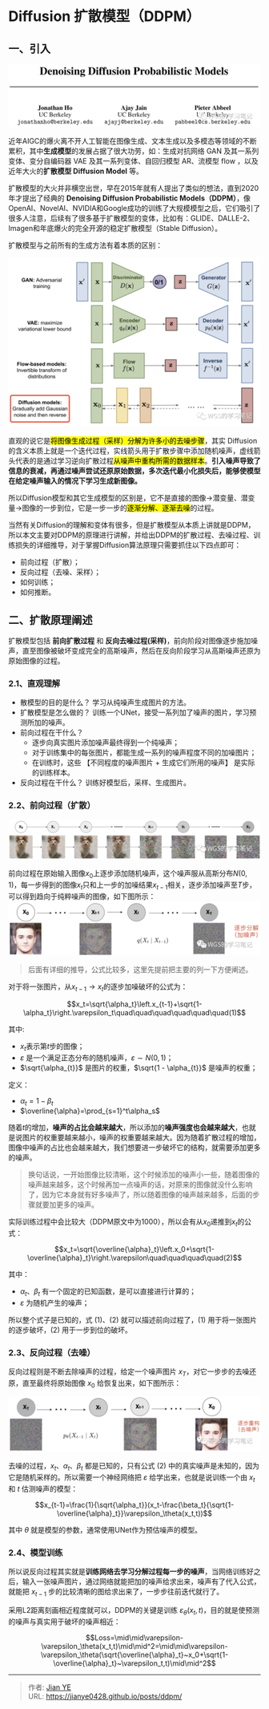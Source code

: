 # Diffusion 扩散模型（DDPM）

<!--
{{< admonition quote "quote" false >}}
note abstract info tip success question warning failure danger bug example quote
{{< /admonition >}} -->

<!--more-->

## 一、引入

![](images/DDPM_0.png)

近年AIGC的爆火离不开人工智能在图像生成、文本生成以及多模态等领域的不断累积，其中**生成模型**的发展占据了很大功劳，如：生成对抗网络 GAN 及其一系列变体、变分自编码器 VAE 及其一系列变体、自回归模型 AR、流模型 flow ，以及近年大火的**扩散模型 Diffusion Model** 等。

扩散模型的大火并非横空出世，早在2015年就有人提出了类似的想法，直到2020年才提出了经典的 **Denoising Diffusion Probabilistic Models（DDPM）**，像OpenAI、NovelAI、NVIDIA和Google成功的训练了大规模模型之后，它们吸引了很多人注意，后续有了很多基于扩散模型的变体，比如有：GLIDE、DALLE-2、Imagen和年底爆火的完全开源的稳定扩散模型（Stable Diffusion）。

扩散模型与之前所有的生成方法有着本质的区别：

![](images/DDPM_1.png)

直观的说它是<mark>将图像生成过程（采样）分解为许多小的去噪步骤</mark>，其实 Diffusion 的含义本质上就是一个迭代过程，实线箭头用于扩散步骤中添加随机噪声，虚线箭头代表的是通过学习逆向扩散过程<mark>从噪声中重构所需的数据样本</mark>。**引入噪声导致了信息的衰减，再通过噪声尝试还原原始数据，多次迭代最小化损失后，能够使模型在给定噪声输入的情况下学习生成新图像。**

所以Diffusion模型和其它生成模型的区别是，它不是直接的图像->潜变量、潜变量->图像的一步到位，它是一步一步的<mark>逐渐分解、逐渐去噪</mark>的过程。

当然有关Diffusion的理解和变体有很多，但是扩散模型从本质上讲就是DDPM，所以本文主要对DDPM的原理进行讲解，并给出DDPM的扩散过程、去噪过程、训练损失的详细推导，对于掌握Diffusion算法原理只需要抓住以下四点即可：
- 前向过程（扩散）；
- 反向过程（去噪、采样）；
- 如何训练；
- 如何推断。

## 二、扩散原理阐述

扩散模型包括 **前向扩散过程** 和 **反向去噪过程(采样)**，前向阶段对图像逐步施加噪声，直至图像被破坏变成完全的高斯噪声，然后在反向阶段学习从高斯噪声还原为原始图像的过程。

### 2.1、直观理解

- 散模型的目的是什么？
学习从纯噪声生成图片的方法。
- 扩散模型是怎么做的？
训练一个UNet，接受一系列加了噪声的图片，学习预测所加的噪声。
- 前向过程在干什么？
  - 逐步向真实图片添加噪声最终得到一个纯噪声；
  - 对于训练集中的每张图片，都能生成一系列的噪声程度不同的加噪图片；
  - 在训练时，这些 【不同程度的噪声图片 + 生成它们所用的噪声】 是实际的训练样本。
- 反向过程在干什么？
训练好模型后，采样、生成图片。

### 2.2、前向过程（扩散）
![](images/DDPM_2.png)

前向过程在原始输入图像$x_0$上逐步添加随机噪声，这个噪声服从高斯分布$N(0, 1)$，每一步得到的图像$x_t$只和上一步的加噪结果$x_{t-1}$相关，逐步添加噪声至$T$步，可以得到趋向于纯粹噪声的图像，如下图所示：
![](images/DDPM_3.png)

> 后面有详细的推导，公式比较多，这里先提前把主要的列一下方便阐述。

对于将一张图片，从$x_{t-1}\rightarrow x_{t}$的逐步加噪破坏的公式为：

$$x_t=\sqrt{\alpha_t}\left.x_{t-1}+\sqrt{1-\alpha_t}\right.\varepsilon_t\quad\quad\quad\quad\quad\quad(1)$$

其中:
- $x_t$表示第$t$步的图像；
- $\varepsilon$ 是一个满足正态分布的随机噪声，$\varepsilon \sim N(0, 1)$；
- $\sqrt{\alpha_{t}}$ 是图片的权重，$\sqrt{1 - \alpha_{t}}$ 是噪声的权重；

定义：
- $\alpha_t=1-\beta_t$
- $\overline{\alpha}=\prod_{s=1}^t\alpha_s$

随着$t$的增加，**噪声的占比会越来越大**，所以添加的**噪声强度也会越来越大**，也就是说图片的权重要越来越小，噪声的权重要越来越大。因为随着扩散过程的增加，图像中噪声的占比也会越来越大，我们想要进一步破坏它的结构，就需要添加更多的噪声。

> 换句话说，一开始图像比较清晰，这个时候添加的噪声小一些，随着图像的噪声越来越多，这个时候再加一点噪声的话，对原来的图像就没什么影响了，因为它本身就有好多噪声了，所以随着图像的噪声越来越多，后面的步骤就要加更多的噪声。

实际训练过程中会比较大（DDPM原文中为1000），所以会有从$x_0$递推到$x_t$的公式：

$$x_t=\sqrt{\overline{\alpha}_t}\left.x_0+\sqrt{1-\overline{\alpha}_t}\right.\varepsilon\quad\quad\quad\quad(2)$$

其中：
- $\alpha_t$、$\beta_t$ 有一个固定的已知函数，是可以直接进行计算的；
- $\varepsilon$ 为随机产生的噪声；

所以整个式子是已知的，式 $(1)$、$(2)$ 就可以描述前向过程了，$(1)$ 用于将一张图片的逐步破坏，$(2)$ 用于一步到位的破坏。

### 2.3、反向过程（去噪）

反向过程则是不断去除噪声的过程，给定一个噪声图片 $x_T$，对它一步步的去噪还原，直至最终将原始图像 $x_0$ 给恢复出来，如下图所示：

![](images/DDPM_4.png)

去噪的过程，$x_t$、$\alpha_t$、$\beta_t$ 都是已知的，只有公式 $(2)$ 中的真实噪声是未知的，因为它是随机采样的。所以需要一个神经网络把 $\varepsilon$ 给学出来，也就是说训练一个由 $x_t$ 和 $t$ 估测噪声的模型：

$$x_{t-1}=\frac{1}{\sqrt{\alpha_t}}(x_t-\frac{\beta_t}{\sqrt{1-\overline{\alpha}_t}}\varepsilon_\theta(x_t,t))$$

其中 $\theta$ 就是模型的参数，通常使用UNet作为预估噪声的模型。

### 2.4、模型训练

所以说反向过程其实就是**训练网络去学习分解过程每一步的噪声**，当网络训练好之后，输入一张噪声图片，通过网络就能把加的噪声给求出来，噪声有了代入公式，就能把 $x_{t-1}$ 步的比较清晰的图给求出来了，一步步往前迭代就行了。

采用L2距离刻画相近程度就可以，DDPM的关键是训练 $\varepsilon_{\theta}(x_t, t)$，目的就是使预测的噪声与真实用于破坏的噪声相近：

$$Loss=\mid\mid\varepsilon-\varepsilon_\theta(x_t,t)\mid\mid^2=\mid\mid\varepsilon-\varepsilon_\theta(\sqrt{\overline{\alpha}_t}~x_0+\sqrt{1-\overline{\alpha}_t}~\varepsilon_t,t)\mid\mid^2$$



---

> 作者: [Jian YE](https://github.com/jianye0428)  
> URL: https://jianye0428.github.io/posts/ddpm/  

